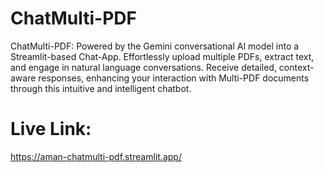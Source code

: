 # ChatMulti-PDF
ChatMulti-PDF: Powered by the Gemini conversational AI model into a Streamlit-based Chat-App. Effortlessly upload multiple PDFs, extract text, and engage in natural language conversations. Receive detailed, context-aware responses, enhancing your interaction with Multi-PDF documents through this intuitive and intelligent chatbot.
# Live Link: 
   https://aman-chatmulti-pdf.streamlit.app/
